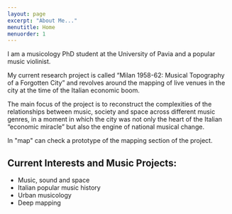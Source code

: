 ```yaml
---
layout: page
excerpt: "About Me..."
menutitle: Home
menuorder: 1
---
```


I am a musicology PhD student at the University of Pavia and a popular music violinist.

My current research project is called “Milan 1958-62: Musical Topography of a Forgotten City” and revolves around the mapping of live venues in the city at the time of the Italian economic boom.

The main focus of the project is to reconstruct the complexities of the relationships between music, society and space across different music genres, in a moment in which the city was not only the heart of the Italian “economic miracle” but also the engine of national musical change.

In "map" can check a prototype of the mapping section of the project.



## Current Interests and Music Projects:

- Music, sound and space
- Italian popular music history
- Urban musicology
- Deep mapping

